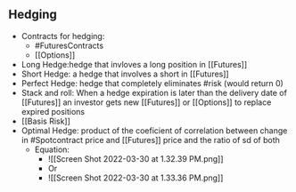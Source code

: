 ## Hedging
- Contracts for hedging:
	-  #FuturesContracts
	- [[Options]]
- Long Hedge:hedge that invloves a long position in [[Futures]]
- Short Hedge: a hedge that involves a short in [[Futures]]
- Perfect Hedge: hedge that completely eliminates #risk (would return 0)
- Stack and roll: When a hedge expiration is later than the delivery date of [[Futures]] an investor gets new [[Futures]] or [[Options]] to replace expired positions
- [[Basis Risk]] 
- Optimal Hedge: product of the coeficient of correlation between change in #Spotcontract price and [[Futures]] price and the ratio of sd of both
	- Equation: 
		- ![[Screen Shot 2022-03-30 at 1.32.39 PM.png]]
		- Or
		- ![[Screen Shot 2022-03-30 at 1.33.36 PM.png]]
